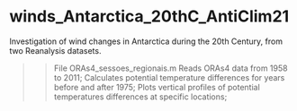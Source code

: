 # winds_Antarctica_20thC_AntiClim21
Investigation of wind changes in Antarctica during the 20th Century, from two Reanalysis datasets.

>> File ORAs4_sessoes_regionais.m
Reads ORAs4 data from 1958 to 2011;
Calculates potential temperature differences for years before and after 1975;
Plots vertical profiles of potential temperatures differences at specific locations;
